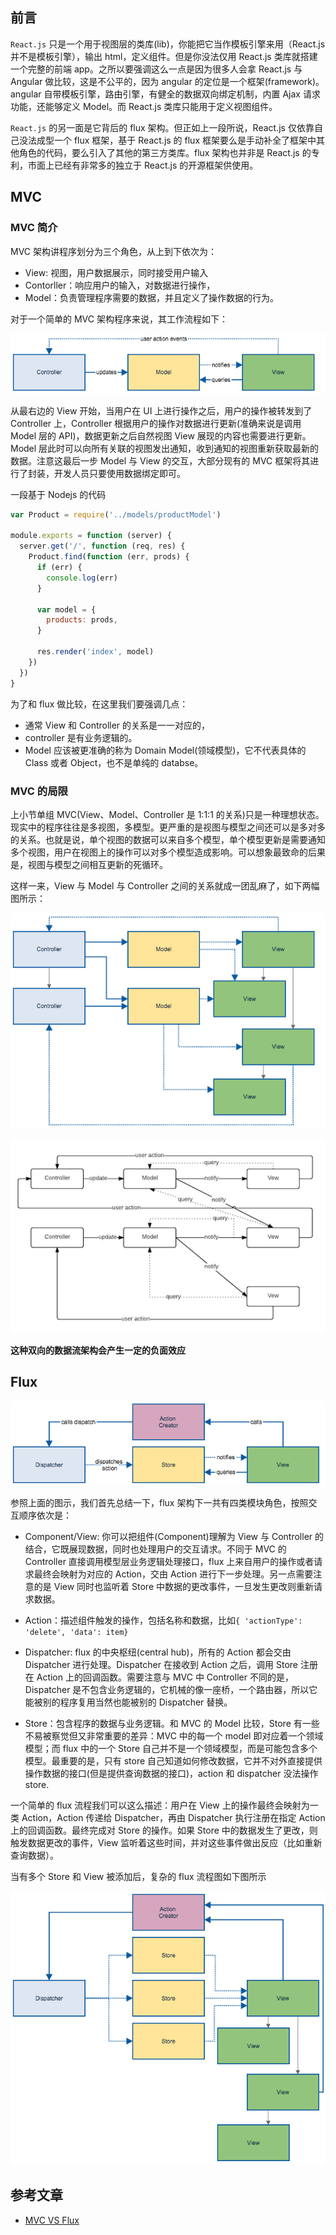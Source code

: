 ## 前言

`React.js` 只是一个用于视图层的类库(lib)，你能把它当作模板引擎来用（React.js 并不是模板引擎），输出 html，定义组件。但是你没法仅用 React.js 类库就搭建一个完整的前端 app。之所以要强调这么一点是因为很多人会拿 React.js 与 Angular 做比较，这是不公平的，因为 angular 的定位是一个框架(framework)。angular 自带模板引擎，路由引擎，有健全的数据双向绑定机制，内置 Ajax 请求功能，还能够定义 Model。而 React.js 类库只能用于定义视图组件。

`React.js` 的另一面是它背后的 flux 架构。但正如上一段所说，React.js 仅依靠自己没法成型一个 flux 框架，基于 React.js 的 flux 框架要么是手动补全了框架中其他角色的代码，要么引入了其他的第三方类库。flux 架构也并非是 React.js 的专利，市面上已经有非常多的独立于 React.js 的开源框架供使用。

## MVC

### MVC 简介

MVC 架构讲程序划分为三个角色，从上到下依次为：

- View: 视图，用户数据展示，同时接受用户输入
- Contorller：响应用户的输入，对数据进行操作，
- Model：负责管理程序需要的数据，并且定义了操作数据的行为。

对于一个简单的 MVC 架构程序来说，其工作流程如下：

![mvc 流程图](/img/mvc-flux/mvc.png)

从最右边的 View 开始，当用户在 UI 上进行操作之后，用户的操作被转发到了 Controller 上，Controller 根据用户的操作对数据进行更新(准确来说是调用 Model 层的 API)，数据更新之后自然视图 View 展现的内容也需要进行更新。Model 层此时可以向所有关联的视图发出通知，收到通知的视图重新获取最新的数据。注意这最后一步 Model 与 View 的交互，大部分现有的 MVC 框架将其进行了封装，开发人员只要使用数据绑定即可。

一段基于 Nodejs 的代码

```js
var Product = require('../models/productModel')

module.exports = function (server) {
  server.get('/', function (req, res) {
    Product.find(function (err, prods) {
      if (err) {
        console.log(err)
      }

      var model = {
        products: prods,
      }

      res.render('index', model)
    })
  })
}
```

为了和 flux 做比较，在这里我们要强调几点：

- 通常 View 和 Controller 的关系是一一对应的，
- controller 是有业务逻辑的。
- Model 应该被更准确的称为 Domain Model(领域模型)，它不代表具体的 Class 或者 Object，也不是单纯的 databse。

### MVC 的局限

上小节单组 MVC(View、Model、Controller 是 1:1:1 的关系)只是一种理想状态。现实中的程序往往是多视图，多模型。更严重的是视图与模型之间还可以是多对多的关系。也就是说，单个视图的数据可以来自多个模型，单个模型更新是需要通知多个视图，用户在视图上的操作可以对多个模型造成影响。可以想象最致命的后果是，视图与模型之间相互更新的死循环。

这样一来，View 与 Model 与 Controller 之间的关系就成一团乱麻了，如下两幅图所示：

![mvc 流程图](/img/mvc-flux/mvc-process-1.png)

![mvc 流程图](/img/mvc-flux/mvc-process-2.png)

**这种双向的数据流架构会产生一定的负面效应**

## Flux

![mvc 流程图](/img/mvc-flux/flux.png)

参照上面的图示，我们首先总结一下，flux 架构下一共有四类模块角色，按照交互顺序依次是：

- Component/View: 你可以把组件(Component)理解为 View 与 Controller 的结合，它既展现数据，同时也处理用户的交互请求。不同于 MVC 的 Controller 直接调用模型层业务逻辑处理接口，flux 上来自用户的操作或者请求最终会映射为对应的 Action，交由 Action 进行下一步处理。另一点需要注意的是 View 同时也监听着 Store 中数据的更改事件，一旦发生更改则重新请求数据。

- Action：描述组件触发的操作，包括名称和数据，比如`{ 'actionType': 'delete', 'data': item}`

- Dispatcher: flux 的中央枢纽(central hub)，所有的 Action 都会交由 Dispatcher 进行处理。Dispatcher 在接收到 Action 之后，调用 Store 注册在 Action 上的回调函数。需要注意与 MVC 中 Controller 不同的是，Dispatcher 是不包含业务逻辑的，它机械的像一座桥，一个路由器，所以它能被别的程序复用当然也能被别的 Dispatcher 替换。

- Store：包含程序的数据与业务逻辑。和 MVC 的 Model 比较，Store 有一些不易被察觉但又非常重要的差异：MVC 中的每一个 model 即对应着一个领域模型；而 flux 中的一个 Store 自己并不是一个领域模型，而是可能包含多个模型。最重要的是，只有 store 自己知道如何修改数据，它并不对外直接提供操作数据的接口(但是提供查询数据的接口)，action 和 dispatcher 没法操作 store.

一个简单的 flux 流程我们可以这么描述：用户在 View 上的操作最终会映射为一类 Action，Action 传递给 Dispatcher，再由 Dispatcher 执行注册在指定 Action 上的回调函数。最终完成对 Store 的操作。如果 Store 中的数据发生了更改，则触发数据更改的事件，View 监听着这些时间，并对这些事件做出反应（比如重新查询数据）。

当有多个 Store 和 View 被添加后，复杂的 flux 流程图如下图所示

![mvc 流程图](/img/mvc-flux/flux-process-1.png)

## 参考文章

- [MVC VS Flux](https://zhuanlan.zhihu.com/p/21324696)
